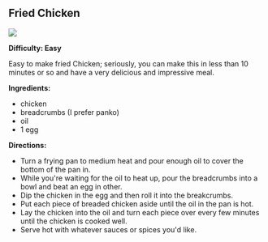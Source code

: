 ## Fried Chicken

<img src="/images/cooking/fried-chicken.jpg">

**Difficulty: Easy**

Easy to make fried Chicken; seriously, you can make this in less than 10 minutes or so and have a very delicious and impressive meal. 

**Ingredients:**

- chicken
- breadcrumbs (I prefer panko) 
- oil
- 1 egg

**Directions:**

- Turn a frying pan to medium heat and pour enough oil to cover the bottom of the pan in.
- While you're waiting for the oil to heat up, pour the breadcrumbs into a bowl and beat an egg in other.
- Dip the chicken in the egg and then roll it into the breakcrumbs.
- Put each piece of breaded chicken aside until the oil in the pan is hot.
- Lay the chicken into the oil and turn each piece over every few minutes until the chicken is cooked well.
- Serve hot with whatever sauces or spices you'd like.